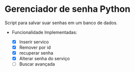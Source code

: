 # Gerenciador de senha Python

Script para salvar suar senhas em um banco de dados.

- Funcionalidade Implementadas:

  - [x] Inserir servico
  - [x] Remover por id
  - [x] recuperar senha
  - [x] Alterar senha do serviço
  - [ ] Buscar avançada
